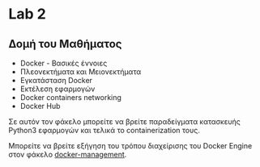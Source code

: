 # Lab 2

## Δομή του Μαθήματος
* Docker - Βασικές έννοιες 
* Πλεονεκτήματα και Μειονεκτήματα
* Εγκατάσταση Docker
* Εκτέλεση εφαρμογών 
* Docker containers networking
* Docker Hub 

Σε αυτόν τον φάκελο μπορείτε να βρείτε παραδείγματα κατασκευής Python3 εφαρμογών και τελικά το containerization τους.

Μπορείτε να βρείτε εξήγηση του τρόπου διαχείρισης του Docker Engine στον φάκελο [docker-management](./../docker-management/).